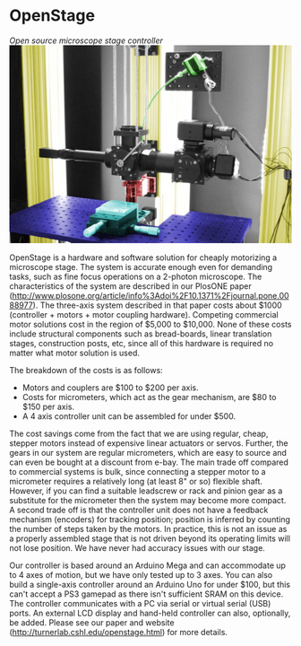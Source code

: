 
<h1>OpenStage</h1>
<i>Open source microscope stage controller</i>
<br />


<img src="OpenStageBuildNotes/images/openstage_cover.jpg" />


OpenStage is a hardware and software solution for cheaply motorizing a microscope stage. The system is accurate enough even for demanding tasks, such as fine focus operations on a 2-photon microscope. The characteristics of the system are described in our PlosONE paper (http://www.plosone.org/article/info%3Adoi%2F10.1371%2Fjournal.pone.0088977). The three-axis system described in that paper costs about $1000 (controller + motors + motor coupling hardware). Competing commercial motor solutions cost in the region of $5,000 to $10,000. None of these costs include structural components such as bread-boards, linear translation stages, construction posts, etc, since all of this hardware is required no matter what motor solution is used.

The breakdown of the costs is as follows:
* Motors and couplers are $100 to $200 per axis.
* Costs for micrometers, which act as the gear mechanism, are $80 to $150 per axis.
* A 4 axis controller unit can be assembled for under $500.

The cost savings come from the fact that we are using regular, cheap, stepper motors instead of expensive linear actuators or servos. Further, the gears in our system are regular micrometers, which are easy to source and can even be bought at a discount from e-bay. The main trade off compared to commercial systems is bulk, since connecting a stepper motor to a micrometer requires a relatively long (at least 8" or so) flexible shaft. However, if you can find a suitable leadscrew or rack and pinion gear as a substitute for the micrometer then the system may become more compact. A second trade off is that the controller unit does not have a feedback mechanism (encoders) for tracking position; position is inferred by counting the number of steps taken by the motors. In practice, this is not an issue as a properly assembled stage that is not driven beyond its operating limits will not lose position. We have never had accuracy issues with our stage.

Our controller is based around an Arduino Mega and can accommodate up to 4 axes of motion, but we have only tested up to 3 axes. You can also build a single-axis controller around an Arduino Uno for under $100, but this can't accept a PS3 gamepad as there isn't sufficient SRAM on this device. The controller communicates with a PC via serial or virtual serial (USB) ports. An external LCD display and hand-held controller can also, optionally, be added. Please see our paper and website (http://turnerlab.cshl.edu/openstage.html) for more details.
